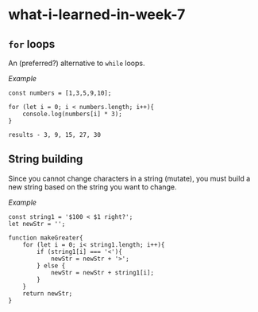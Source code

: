 # what-i-learned-in-week-7
## `for` loops

An (preferred?) alternative to `while` loops.

*Example*
```
const numbers = [1,3,5,9,10];

for (let i = 0; i < numbers.length; i++){
    console.log(numbers[i] * 3);
}

results - 3, 9, 15, 27, 30
```

## String building

Since you cannot change characters in a string (mutate), you must build a new string based on the string you want to change.

*Example*
```
const string1 = '$100 < $1 right?';
let newStr = '';

function makeGreater{
    for (let i = 0; i< string1.length; i++){
        if (string1[i] === '<'){
            newStr = newStr + '>';
        } else {
            newStr = newStr + string1[i];
        }
    }
    return newStr;
}
```
